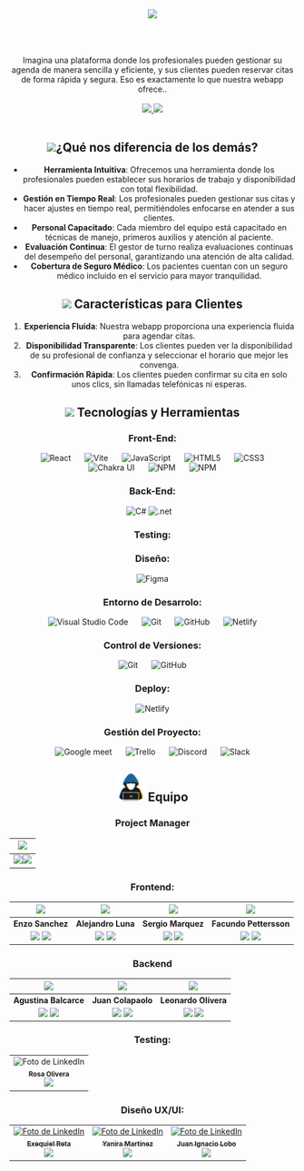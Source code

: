 <div align='center'>
	<img src="https://github.com/NoCountrySimulacion/EasyTurnos/assets/145474462/f1ac6f3a-0380-4600-90f2-a926e1b77382"
</div>

<br/><br/>
<div align=center>Imagina una plataforma donde los profesionales pueden gestionar su agenda de manera sencilla y eficiente, y sus clientes pueden reservar citas de forma rápida y segura. Eso es exactamente lo que nuestra webapp ofrece..</div>

<br>

<div align='center'>
  <a href="https://easy-turnos.vercel.app/" target="_blank">
    <img  src="https://img.shields.io/badge/VER_DEMO-5A4FCF?style=for-the-badge&logo=vercel&logoColor=white"/>
  </a>
  <a href="https://www.figma.com/design/eIF6NEPCR0a9jHh7NsLCJn/Booking-%2F-Turnos-webapp-%2F-NOCOUNTRY?node-id=0-1&t=Ic0IG40FzcPcsLbn-0" target="_blank">
    <img  src="https://img.shields.io/badge/VER_DISE%C3%91O-5A4FCF?style=for-the-badge&logo=figma&logoColor=white"/>
  </a>
</div>

<br>

## <img src="https://media.giphy.com/media/qjqUcgIyRjsl2/giphy.gif" width="50"/><b>¿Qué nos diferencia de los demás?</b>

- **Herramienta Intuitiva**: Ofrecemos una herramienta donde los profesionales pueden establecer sus horarios de trabajo y disponibilidad con total flexibilidad.
- **Gestión en Tiempo Real**: Los profesionales pueden gestionar sus citas y hacer ajustes en tiempo real, permitiéndoles enfocarse en atender a sus clientes.
- **Personal Capacitado**: Cada miembro del equipo está capacitado en técnicas de manejo, primeros auxilios y atención al paciente.
- **Evaluación Continua**: El gestor de turno realiza evaluaciones continuas del desempeño del personal, garantizando una atención de alta calidad.
- **Cobertura de Seguro Médico**: Los pacientes cuentan con un seguro médico incluido en el servicio para mayor tranquilidad.

## <img src="https://media.giphy.com/media/iY8CRBdQXODJSCERIr/giphy.gif" width="50"><b> Características para Clientes</b>

1. **Experiencia Fluida**: Nuestra webapp proporciona una experiencia fluida para agendar citas.
2. **Disponibilidad Transparente**: Los clientes pueden ver la disponibilidad de su profesional de confianza y seleccionar el horario que mejor les convenga.
3. **Confirmación Rápida**: Los clientes pueden confirmar su cita en solo unos clics, sin llamadas telefónicas ni esperas.

## <img src="https://media2.giphy.com/media/QssGEmpkyEOhBCb7e1/giphy.gif?cid=ecf05e47a0n3gi1bfqntqmob8g9aid1oyj2wr3ds3mg700bl&rid=giphy.gif" width ="30"><b> Tecnologías y Herramientas </b>

<h3 align="center"><strong>Front-End:</strong></h3>

<div align="center">
  <img src="https://img.shields.io/badge/react-%2320232a.svg?style=for-the-badge&logo=react&logoColor=%2361DAFB" alt="React" style="margin: 0 10px;">
  <img src="https://img.shields.io/badge/vite-%23646CFF.svg?style=for-the-badge&logo=vite&logoColor=white" alt="Vite" style="margin: 0 10px;">
  <img src="https://img.shields.io/badge/typescript-%23223399.svg?style=for-the-badge&logo=typescript&logoColor=%ff22ff" alt="JavaScript" style="margin: 0 10px;">
  <img src="https://img.shields.io/badge/html5-%23E34F26.svg?style=for-the-badge&logo=html5&logoColor=white" alt="HTML5" style="margin: 0 10px;">
  <img src="https://img.shields.io/badge/css3-%231572B6.svg?style=for-the-badge&logo=css3&logoColor=white" alt="CSS3" style="margin: 0 10px;">
  <img src="https://img.shields.io/badge/material-ui-%234ED1C5.svg?style=for-the-badge&logo=chakraui&logoColor=white" alt="Chakra UI" style="margin: 0 10px;">
  <img src="https://img.shields.io/badge/NPM-%23CB3837.svg?style=for-the-badge&logo=npm&logoColor=white" alt="NPM" style="margin: 0 10px;">
  <img src="https://img.shields.io/badge/formik-%23C22FFf.svg?style=for-the-badge&logo=formik&logoColor=white" alt="NPM" style="margin: 0 10px;">
</div>

<h3 align="center"><strong>Back-End:</strong></h3>

<div align="center">

<img src='https://img.shields.io/badge/C%23-239120?style=for-the-badge&logo=csharp&logoColor=white' alt='C#'>
<img src='https://img.shields.io/badge/.NET-5C2D91?style=for-the-badge&logo=.net&logoColor=white' alt='.net'>
<img src='https://img.shields.io/badge/Entity%20Framework-5C2D91?style=for-the-badge&logo=.net&logoColor=white' alt=''>

<img src='https://img.shields.io/badge/Microsoft%20SQL%20Server-CC2927?style=for-the-badge&logo=microsoft%20sql%20server&logoColor=white' alt=''>
<img src='https://img.shields.io/badge/-Swagger-%23Clojure?style=for-the-badge&logo=swagger&logoColor=white' alt=''>

</div>

<h3 align="center"><strong>Testing:</strong></h3>

<h3 align="center"><strong>Diseño:</strong></h3>

<div align="center">
  <img src="https://img.shields.io/badge/figma-%23F24E1E.svg?style=for-the-badge&logo=figma&logoColor=white" alt="Figma" style="margin: 0 10px;">
</div>

<h3 align="center"><strong>Entorno de Desarrolo:</strong></h3>

<div align="center">
  <img src="https://img.shields.io/badge/Visual%20Studio%20Code-0078d7.svg?style=for-the-badge&logo=visual-studio-code&logoColor=white" alt="Visual Studio Code" style="margin: 0 10px;">
  <img src="https://img.shields.io/badge/git-%23F05033.svg?style=for-the-badge&logo=git&logoColor=white" alt="Git" style="margin: 0 10px;">
  <img src="https://img.shields.io/badge/github-%23121011.svg?style=for-the-badge&logo=github&logoColor=white" alt="GitHub" style="margin: 0 10px;">
  <img src="https://img.shields.io/badge/vercel-%23000000.svg?style=for-the-badge&logo=vercel&logoColor=white" alt="Netlify" style="margin: 0 10px;">
</div>

<h3 align="center"><strong>Control de Versiones:</strong></h3>

<div align="center">
  <img src="https://img.shields.io/badge/git-%23F05033.svg?style=for-the-badge&logo=git&logoColor=white" alt="Git" style="margin: 0 10px;">
  <img src="https://img.shields.io/badge/github-%23121011.svg?style=for-the-badge&logo=github&logoColor=white" alt="GitHub" style="margin: 0 10px;">
</div>

<h3 align="center"><strong>Deploy:</strong></h3>

<div align="center">
  <img src="https://img.shields.io/badge/vercel-%23000000.svg?style=for-the-badge&logo=vercel&logoColor=white" alt="Netlify" style="margin: 0 10px;">
</div>

<h3 align="center"><strong>Gestión del Proyecto:</strong></h3>

<div align="center">
  <img src="https://img.shields.io/badge/Google%20Meet-00897B?style=for-the-badge&logo=google-meet&logoColor=white" alt="Google meet" style="margin: 0 10px;">
  <img src="https://img.shields.io/badge/Trello-%23026AA7.svg?style=for-the-badge&logo=Trello&logoColor=white" alt="Trello" style="margin: 0 10px;">
  <img src="https://img.shields.io/badge/Discord-%235865F2.svg?style=for-the-badge&logo=discord&logoColor=white" alt="Discord" style="margin: 0 10px;">
  <img src="https://img.shields.io/badge/Slack-4A154B?style=for-the-badge&logo=slack&logoColor=white" alt="Slack" style="margin: 0 10px;">
</div>

## <img src = "https://github.com/0xAbdulKhalid/0xAbdulKhalid/raw/main/assets/mdImages/about_me.gif" width = 50px><b> Equipo</b>

### **Project Manager**

|                                                                                                                                            <img src="https://avatars.githubusercontent.com/u/78492618?v=4" width=100>                                                                                                                                             |
| :---------------------------------------------------------------------------------------------------------------------------------------------------------------------------------------------------------------------------------------------------------------------------------------------------------------------------------------------------------------: |
| <a href="https://github.com/luisjavierluna" target='_black'><img src="https://img.shields.io/badge/github-%23121011.svg?&style=for-the-badge&logo=github&logoColor=white"/></a><a href="https://www.linkedin.com/in/luis-javier-luna/"><img src="https://img.shields.io/badge/linkedin%20-%230077B5.svg?&style=for-the-badge&logo=linkedin&logoColor=white"/></a> |

### **Frontend:**

|                                                                                                                          <img src="https://ca.slack-edge.com/T02KS88FB0E-U06QA6YGW11-a780af28d31e-512" width=80>                                                                                                                           |                                                                                                                                <img src="https://ca.slack-edge.com/T02KS88FB0E-U060HCTGTA9-e901b2129069-512" width=80>                                                                                                                                 |                                                                                                                         <img src="https://ca.slack-edge.com/T02KS88FB0E-U06QZ4JD42C-7bb6ee7f13f9-512" width=80>                                                                                                                          |                                                                                                                                  <img src="https://ca.slack-edge.com/T02KS88FB0E-U06QA72073M-1b29a793bd12-512" width=80>                                                                                                                                   |
| :----------------------------------------------------------------------------------------------------------------------------------------------------------------------------------------------------------------------------------------------------------------------------------------------------------------------------------------: | :----------------------------------------------------------------------------------------------------------------------------------------------------------------------------------------------------------------------------------------------------------------------------------------------------------------------------------------------------: | :--------------------------------------------------------------------------------------------------------------------------------------------------------------------------------------------------------------------------------------------------------------------------------------------------------------------------------------: | :--------------------------------------------------------------------------------------------------------------------------------------------------------------------------------------------------------------------------------------------------------------------------------------------------------------------------------------------------------: |
|                                                                                                                                                              **Enzo Sanchez**                                                                                                                                                              |                                                                                                                                                                   **Alejandro Luna**                                                                                                                                                                   |                                                                                                                                                            **Sergio Marquez**                                                                                                                                                            |                                                                                                                                                                   **Facundo Pettersson**                                                                                                                                                                   |
| <a href="https://github.com/SanchezEnzo"><img src="https://img.shields.io/badge/github-%23121011.svg?&style=for-the-badge&logo=github&logoColor=white"/></a> <a href="https://www.linkedin.com/in/sanchezenzo/"><img src="https://img.shields.io/badge/linkedin%20-%230077B5.svg?&style=for-the-badge&logo=linkedin&logoColor=white"/></a> | <a href="https://github.com/AlejandroLunaDev"><img src="https://img.shields.io/badge/github-%23121011.svg?&style=for-the-badge&logo=github&logoColor=white"/></a> <a href="https://www.linkedin.com/in/alejandro-luna-dev/"><img src="https://img.shields.io/badge/linkedin%20-%230077B5.svg?&style=for-the-badge&logo=linkedin&logoColor=white"/></a> | <a href="https://github.com/TechSergio"><img src="https://img.shields.io/badge/github-%23121011.svg?&style=for-the-badge&logo=github&logoColor=white"/></a> <a href="https://www.linkedin.com/in/techsergio/"><img src="https://img.shields.io/badge/linkedin%20-%230077B5.svg?&style=for-the-badge&logo=linkedin&logoColor=white"/></a> | <a href="https://github.com/Visual2024"><img src="https://img.shields.io/badge/github-%23121011.svg?&style=for-the-badge&logo=github&logoColor=white"/></a> <a href="https://www.linkedin.com/in/facundo-pettersson-ba219b22a/"><img src="https://img.shields.io/badge/linkedin%20-%230077B5.svg?&style=for-the-badge&logo=linkedin&logoColor=white"/></a> |

### **Backend**

|                                                                                                                            <img src="https://ca.slack-edge.com/T02KS88FB0E-U06FUM2TRC4-aaa3f81bd6e2-512" width=80>                                                                                                                            |                                                                                                                                     <img src="https://ca.slack-edge.com/T02KS88FB0E-U06QCQDBV9S-c213e7d85af4-512" width=80>                                                                                                                                      |                                                                    <img src="https://media.licdn.com/dms/image/D4D03AQHxbbebPHFw6A/profile-displayphoto-shrink_800_800/0/1669990651425?e=1723680000&v=beta&t=pRt0JZsKJPnrV8NRe-7aInVYbs8nE6Dw9B1UKWy7j0M" width=80>                                                                     |
| :-------------------------------------------------------------------------------------------------------------------------------------------------------------------------------------------------------------------------------------------------------------------------------------------------------------------------------------------: | :--------------------------------------------------------------------------------------------------------------------------------------------------------------------------------------------------------------------------------------------------------------------------------------------------------------------------------------------------------------: | :-------------------------------------------------------------------------------------------------------------------------------------------------------------------------------------------------------------------------------------------------------------------------------------------------------------------------------------: |
|                                                                                                                                                             **Agustina Balcarce**                                                                                                                                                             |                                                                                                                                                                        **Juan Colapaolo**                                                                                                                                                                        |                                                                                                                                                          **Leonardo Olivera**                                                                                                                                                           |
| <a href="https://github.com/agusbcl"><img src="https://img.shields.io/badge/github-%23121011.svg?&style=for-the-badge&logo=github&logoColor=white"/></a> <a href="https://www.linkedin.com/in/agustina-balcarcel/"><img src="https://img.shields.io/badge/linkedin%20-%230077B5.svg?&style=for-the-badge&logo=linkedin&logoColor=white"/></a> | <a href="https://github.com/jigcolapaolo"><img src="https://img.shields.io/badge/github-%23121011.svg?&style=for-the-badge&logo=github&logoColor=white"/></a> <a href="https://www.linkedin.com/in/juan-ignacio-colapaolo-b916642a0/"><img src="https://img.shields.io/badge/linkedin%20-%230077B5.svg?&style=for-the-badge&logo=linkedin&logoColor=white"/></a> | <a href="https://github.com/olezdev"><img src="https://img.shields.io/badge/github-%23121011.svg?&style=for-the-badge&logo=github&logoColor=white"/></a> <a href="https://www.linkedin.com/in/leoliveradev/"><img src="https://img.shields.io/badge/linkedin%20-%230077B5.svg?&style=for-the-badge&logo=linkedin&logoColor=white"/></a> |

### **Testing:**

<table>
  <tr>
    <td align="center">
      <a >
        <img src="https://ca.slack-edge.com/T02KS88FB0E-U06Q3MZ8YES-5037a7784ca0-512" width="100px;" alt="Foto de LinkedIn"/><br>
        <sub>
          <b>Rosa Olivera</b>
        </sub>
        <br>
        <a href="https://www.linkedin.com/in/rosi-olivares/" target="_blank">
        <img src="https://img.shields.io/badge/linkedin%20-%230077B5.svg?&style=for-the-badge&logo=linkedin&logoColor=white"/>
        </a>
      </a>
    </td>
  </tr>
</table>

### **Diseño UX/UI:**

<table>
  <tr>
    <td align="center">
      <a href="" target="_blank">
        <img src="https://media.licdn.com/dms/image/C4D03AQEqTzNzQoh-PQ/profile-displayphoto-shrink_800_800/0/1645384756297?e=1723680000&v=beta&t=VHXy_7sNbUwhDMIGT4upX4X3CVytDZZBSjMKFME7alw" width="100px;" alt="Foto de LinkedIn"/><br>
        <sub>
          <b>Exequiel Reta</b>
        </sub>
         <br>
        <a href="https://www.linkedin.com/in/exequiel-reta/" target="_blank">
        <img src="https://img.shields.io/badge/linkedin%20-%230077B5.svg?&style=for-the-badge&logo=linkedin&logoColor=white"/>
      </a>
    </td>
    <td align="center">
      <a href="" target="_blank">
        <img src="https://ca.slack-edge.com/T02KS88FB0E-U06QMRQ8CAY-6f764c5ba42f-512" width="100px;" alt="Foto de LinkedIn"/><br>
        <sub>
          <b>Yanira Martinez</b>
        </sub>
         <br>
        <a href="https://www.linkedin.com/in/yanira-a-mart%C3%ADnez-garc%C3%ADa/" target="_blank">
        <img src="https://img.shields.io/badge/linkedin%20-%230077B5.svg?&style=for-the-badge&logo=linkedin&logoColor=white"/>
      </a>
    </td>
	<td align="center">
      <a href="" target="_blank">
        <img src="https://ca.slack-edge.com/T02KS88FB0E-U06QCNYRX1C-5d3ce0cc0c63-512" width="100px;" alt="Foto de LinkedIn"/><br>
        <sub>
          <b>Juan Ignacio Lobo</b>
        </sub>
         <br>
        <a href="https://www.linkedin.com/in/juaniglobo/" target="_blank">
        <img src="https://img.shields.io/badge/linkedin%20-%230077B5.svg?&style=for-the-badge&logo=linkedin&logoColor=white"/>
      </a>
    </td>
  </tr>
</table>
